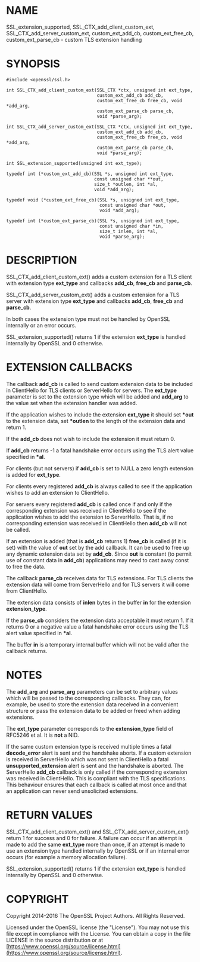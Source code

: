 # NAME

SSL\_extension\_supported,
SSL\_CTX\_add\_client\_custom\_ext, SSL\_CTX\_add\_server\_custom\_ext,
custom\_ext\_add\_cb, custom\_ext\_free\_cb, custom\_ext\_parse\_cb
\- custom TLS extension handling

# SYNOPSIS

    #include <openssl/ssl.h>

    int SSL_CTX_add_client_custom_ext(SSL_CTX *ctx, unsigned int ext_type,
                                      custom_ext_add_cb add_cb,
                                      custom_ext_free_cb free_cb, void *add_arg,
                                      custom_ext_parse_cb parse_cb,
                                      void *parse_arg);

    int SSL_CTX_add_server_custom_ext(SSL_CTX *ctx, unsigned int ext_type,
                                      custom_ext_add_cb add_cb,
                                      custom_ext_free_cb free_cb, void *add_arg,
                                      custom_ext_parse_cb parse_cb,
                                      void *parse_arg);

    int SSL_extension_supported(unsigned int ext_type);

    typedef int (*custom_ext_add_cb)(SSL *s, unsigned int ext_type,
                                     const unsigned char **out,
                                     size_t *outlen, int *al,
                                     void *add_arg);

    typedef void (*custom_ext_free_cb)(SSL *s, unsigned int ext_type,
                                       const unsigned char *out,
                                       void *add_arg);

    typedef int (*custom_ext_parse_cb)(SSL *s, unsigned int ext_type,
                                       const unsigned char *in,
                                       size_t inlen, int *al,
                                       void *parse_arg);

# DESCRIPTION

SSL\_CTX\_add\_client\_custom\_ext() adds a custom extension for a TLS client
with extension type **ext\_type** and callbacks **add\_cb**, **free\_cb** and
**parse\_cb**.

SSL\_CTX\_add\_server\_custom\_ext() adds a custom extension for a TLS server
with extension type **ext\_type** and callbacks **add\_cb**, **free\_cb** and
**parse\_cb**.

In both cases the extension type must not be handled by OpenSSL internally
or an error occurs.

SSL\_extension\_supported() returns 1 if the extension **ext\_type** is handled
internally by OpenSSL and 0 otherwise.

# EXTENSION CALLBACKS

The callback **add\_cb** is called to send custom extension data to be
included in ClientHello for TLS clients or ServerHello for servers. The
**ext\_type** parameter is set to the extension type which will be added and
**add\_arg** to the value set when the extension handler was added.

If the application wishes to include the extension **ext\_type** it should
set **\*out** to the extension data, set **\*outlen** to the length of the
extension data and return 1.

If the **add\_cb** does not wish to include the extension it must return 0.

If **add\_cb** returns -1 a fatal handshake error occurs using the TLS
alert value specified in **\*al**.

For clients (but not servers) if **add\_cb** is set to NULL a zero length
extension is added for **ext\_type**.

For clients every registered **add\_cb** is always called to see if the
application wishes to add an extension to ClientHello.

For servers every registered **add\_cb** is called once if and only if the
corresponding extension was received in ClientHello to see if the application
wishes to add the extension to ServerHello. That is, if no corresponding extension
was received in ClientHello then **add\_cb** will not be called.

If an extension is added (that is **add\_cb** returns 1) **free\_cb** is called
(if it is set) with the value of **out** set by the add callback. It can be
used to free up any dynamic extension data set by **add\_cb**. Since **out** is
constant (to permit use of constant data in **add\_cb**) applications may need to
cast away const to free the data.

The callback **parse\_cb** receives data for TLS extensions. For TLS clients
the extension data will come from ServerHello and for TLS servers it will
come from ClientHello.

The extension data consists of **inlen** bytes in the buffer **in** for the
extension **extension\_type**.

If the **parse\_cb** considers the extension data acceptable it must return
1\. If it returns 0 or a negative value a fatal handshake error occurs
using the TLS alert value specified in **\*al**.

The buffer **in** is a temporary internal buffer which will not be valid after
the callback returns.

# NOTES

The **add\_arg** and **parse\_arg** parameters can be set to arbitrary values
which will be passed to the corresponding callbacks. They can, for example,
be used to store the extension data received in a convenient structure or
pass the extension data to be added or freed when adding extensions.

The **ext\_type** parameter corresponds to the **extension\_type** field of
RFC5246 et al. It is **not** a NID.

If the same custom extension type is received multiple times a fatal
**decode\_error** alert is sent and the handshake aborts. If a custom extension
is received in ServerHello which was not sent in ClientHello a fatal
**unsupported\_extension** alert is sent and the handshake is aborted. The
ServerHello **add\_cb** callback is only called if the corresponding extension
was received in ClientHello. This is compliant with the TLS specifications.
This behaviour ensures that each callback is called at most once and that
an application can never send unsolicited extensions.

# RETURN VALUES

SSL\_CTX\_add\_client\_custom\_ext() and SSL\_CTX\_add\_server\_custom\_ext() return 1 for
success and 0 for failure. A failure can occur if an attempt is made to
add the same **ext\_type** more than once, if an attempt is made to use an
extension type handled internally by OpenSSL or if an internal error occurs
(for example a memory allocation failure).

SSL\_extension\_supported() returns 1 if the extension **ext\_type** is handled
internally by OpenSSL and 0 otherwise.

# COPYRIGHT

Copyright 2014-2016 The OpenSSL Project Authors. All Rights Reserved.

Licensed under the OpenSSL license (the "License").  You may not use
this file except in compliance with the License.  You can obtain a copy
in the file LICENSE in the source distribution or at
[https://www.openssl.org/source/license.html](https://www.openssl.org/source/license.html).

